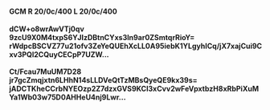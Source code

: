 #### GCM R 20/0c/400 L 20/0c/400
**dCW+o8wrAwVTj0qv**<br/>**9zcU9X0M4txpS6YJIzDBtnCYxs3ln9ar0ZSmtqrRioY=**<br/>**rWdpcBSCVZ77u21ofv3ZeYeQUEhXcLL0A95iebK1YLgyhICq/jX7xajCui9Cxv3PQl2CQuyCECpP7UZW...**<br/><br/>
**Ct/Fcau7MuUM7D28**<br/>**jr7gcZmqjxtn6LHhN14sLLDVeQtTzMBsQyeQE9kx39s=**<br/>**jADCTKheCCrbNYEOzp2Z7dzxGVS9KCl3xCvv2wFeVpxtbzH8xRbPiXuMYa1Wb03w75D0AHHeU4nj9Lwr...**